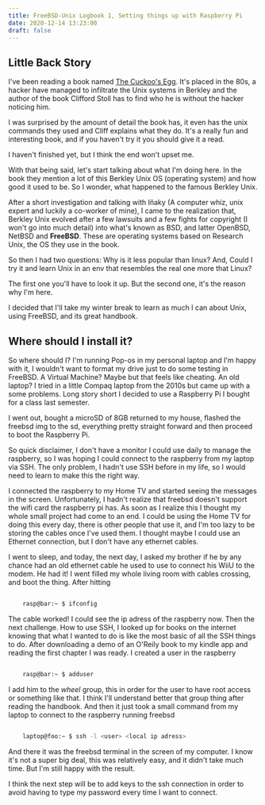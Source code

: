 ```yaml
---
title: FreeBSD-Unix Logbook 1, Setting things up with Raspberry Pi
date: 2020-12-14 13:23:00
draft: false
---
```


## Little Back Story

I've been reading a book named [The Cuckoo's Egg][book]. It's placed in the
80s, a hacker have managed to infiltrate the Unix systems in Berkley and the
author of the book Clifford Stoll has to find who he is without the hacker
noticing him.

I was surprised by the amount of detail the book has, it even has the unix
commands they used and Cliff explains what they do. It's a really fun and
interesting book, and if you haven't try it you should give it a read.

I haven't finished yet, but I think the end won't upset me.

With that being said, let's start talking about what I'm doing here. In the
book they mention a lot of this Berkley Unix OS (operating system) and how
good it used to be. So I wonder, what happened to the famous Berkley Unix.

After a short investigation and talking with Iñaky (A computer whiz, unix
expert and luckily a co-worker of mine), I came to the realization that,
Berkley Unix evolved after a few lawsuits and a few fights for copyright
(I won't go into much detail) into what's known as BSD, and latter OpenBSD,
NetBSD and **FreeBSD**. These are operating systems based on Research Unix, the
OS they use in the book.

So then I had two questions: Why is it less popular than linux? And,
Could I try it and learn Unix in an env that resembles the real one
more that Linux?

The first one you'll have to look it up. But the second one, it's the
reason why I'm here.

I decided that I'll take my winter break to learn as much I can about Unix,
using FreeBSD, and its great handbook.

## Where should I install it?

So where should I? I'm running Pop-os in my personal laptop and I'm happy with
it, I wouldn't want to format my drive just to do some testing in FreeBSD. A
Virtual Machine? Maybe but that feels like cheating. An old laptop? I tried
in a little Compaq laptop from the 2010s but came up with a some problems.
Long story short I decided to use a Raspberry Pi I bought for a class last
semester.

I went out, bought a microSD of 8GB returned to my house, flashed the freebsd
img to the sd, everything pretty straight forward and then proceed to
boot the Raspberry Pi.

So quick disclaimer, I don't have a monitor I could use daily to manage the
raspberry, so I was hoping I could connect to the raspberry from my laptop
via SSH. The only problem, I hadn't use SSH before in my life, so I would
need to learn to make this the right way.

I connected the raspberry to my Home TV and started seeing the messages in the
screen. Unfortunately, I hadn't realize that freebsd doesn't support the wifi
card the raspberry pi has. As soon as I realize this I thought my whole small
project had come to an end. I could be using the Home TV for doing this
every day, there is other people that use it, and I'm too lazy to be storing
the cables once I've used them. I thought maybe I could use an Ethernet
connection, but I don't have any ethernet cables.

I went to sleep, and today, the next day, I asked my brother if he by any
chance had an old ethernet cable he used to use to connect his WiiU to the
modem. He had it! I went filled my whole living room with cables crossing,
and boot the thing. After hitting

```bash

    rasp@bar:~ $ ifconfig

```

The cable worked! I could see the ip adress of the raspberry now. Then the
next challenge. How to use SSH, I looked up for books on the internet knowing
that what I wanted to do is like the most basic of all the SSH things to do.
After downloading a demo of an O'Reily book to my kindle app and reading the
first chapter I was ready. I created a user in the raspberry
```bash

    rasp@bar:~ $ adduser

```
I add him to the _wheel_ group, this in order for the user to have root
access or something like that. I think I'll understand better that group thing
after reading the handbook. And then it just took a small command from my
laptop to connect to the raspberry running freebsd
```bash

    laptop@foo:~ $ ssh -l <user> <local ip adress>

```
And there it was the freebsd terminal in the screen of my computer. I know it's
not a super big deal, this was relatively easy, and it didn't take much time.
But I'm still happy with the result.

I think the next step will be to add keys to the ssh connection in order to
avoid having to type my password every time I want to connect.

[book]: https://www.amazon.com/Cuckoos-Egg-Tracking-Computer-Espionage/dp/1416507787
